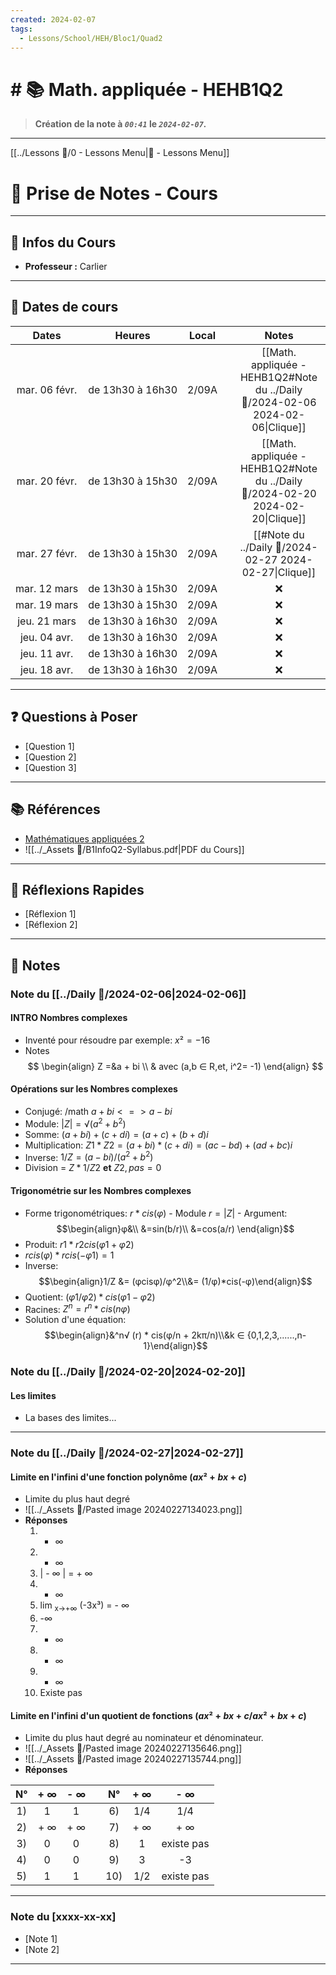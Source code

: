 ```yaml
---
created: 2024-02-07
tags:
  - Lessons/School/HEH/Bloc1/Quad2
---
```


# # 📚  Math. appliquée - HEHB1Q2
> **Création de la note à *`00:41`* le *`2024-02-07`.***
---
[[../Lessons 🏫/0 - Lessons Menu|🏫 - Lessons Menu]]

# 📝 Prise de Notes - Cours

---

## 👋 Infos du Cours
- **Professeur :** Carlier

---

## 📅 Dates de cours

|     Dates     |      Heures      | Local |     |                                      Notes                                      |
| :-----------: | :--------------: | :---: | --- | :-----------------------------------------------------------------------------: |
| mar. 06 févr. | de 13h30 à 16h30 | 2/09A |     | [[Math. appliquée - HEHB1Q2#Note du ../Daily 📆/2024-02-06 2024-02-06\|Clique]] |
| mar. 20 févr. | de 13h30 à 15h30 | 2/09A |     | [[Math. appliquée - HEHB1Q2#Note du ../Daily 📆/2024-02-20 2024-02-20\|Clique]] |
| mar. 27 févr. | de 13h30 à 15h30 | 2/09A |     |             [[#Note du ../Daily 📆/2024-02-27 2024-02-27\|Clique]]              |
| mar. 12 mars  | de 13h30 à 15h30 | 2/09A |     |                                        ❌                                        |
| mar. 19 mars  | de 13h30 à 15h30 | 2/09A |     |                                        ❌                                        |
| jeu. 21 mars  | de 13h30 à 16h30 | 2/09A |     |                                        ❌                                        |
| jeu. 04 avr.  | de 13h30 à 16h30 | 2/09A |     |                                        ❌                                        |
| jeu. 11 avr.  | de 13h30 à 16h30 | 2/09A |     |                                        ❌                                        |
| jeu. 18 avr.  | de 13h30 à 16h30 | 2/09A |     |                                        ❌                                        |

---

## ❓ Questions à Poser

- [Question 1]
- [Question 2]
- [Question 3]

---

## 📚 Références

- [Mathématiques appliquées 2](https://ecampus.heh.be/course/view.php?id=3003)
- ![[../_Assets 💼/B1InfoQ2-Syllabus.pdf|PDF du Cours]]

---

## 🤔 Réflexions Rapides

- [Réflexion 1]
- [Réflexion 2]

---
## 📑 Notes

### Note du [[../Daily 📆/2024-02-06|2024-02-06]]
#### INTRO Nombres complexes
- Inventé pour résoudre par exemple: $x² = -16$
- Notes 
	  $$
	  \begin{align}
	  Z =&a + bi  \\
	  & avec  (a,b ∈ R,et,  i^2= -1)
	  \end{align}
	  $$

#### Opérations sur les Nombres complexes
- Conjugé:  /math
	$a+bi <=> a-bi$
- Module: $|Z| = √(a^2+b^2)$
- Somme: $(a+bi) + (c+di) = (a+c) + (b+d)i$
- Multiplication: $Z1 * Z2 = (a+bi) * (c+di) = (ac-bd) + (ad+bc)i$
- Inverse: $1/Z= (a-bi)/(a^2+b^2)$
- Division = $Z * 1/Z2$  **et**  $Z2, pas= 0$

#### Trigonométrie sur les Nombres complexes
- Forme trigonométriques: $r*cis(φ)$
	  - Module $r= |Z|$
	  - Argument: $$\begin{align}φ&\\ &=sin(b/r)\\ &=cos(a/r) \end{align}$$
- Produit: $r1*r2cis(φ1+φ2)$
- $rcis(φ) * rcis(-φ1) = 1$
- Inverse: $$\begin{align}1/Z &= (φcisφ)/φ^2\\&= (1/φ)*cis(-φ)\end{align}$$
- Quotient: $(φ1/φ2)*cis(φ1-φ2)$
- Racines: $Z^n=r^n*cis(nφ)$
- Solution d'une équation:$$\begin{align}&^n√ (r) * cis(φ/n + 2kπ/n)\\&k ∈ {0,1,2,3,......,n-1}\end{align}$$


### Note du [[../Daily 📆/2024-02-20|2024-02-20]]
#### Les limites
- La bases des limites...
---

### Note du [[../Daily 📆/2024-02-27|2024-02-27]]
#### Limite en l'infini d'une fonction polynôme ($ax²+bx+c$)
- Limite du plus haut degré
- ![[../_Assets 💼/Pasted image 20240227134023.png]]
- **Réponses** 
	1) + ∞
	2) + ∞
	3) | - ∞ | = + ∞
	4) - ∞
	5) lim <sub>x->+∞</sub> (-3x³) = - ∞
	6) -∞
	7) + ∞
	8) + ∞
	9) - ∞
	10) Existe pas
#### Limite en l'infini d'un quotient de fonctions ($ax²+bx+c/ax²+bx+c$)
- Limite du plus haut degré au nominateur et dénominateur.
- ![[../_Assets 💼/Pasted image 20240227135646.png]]
- ![[../_Assets 💼/Pasted image 20240227135744.png]]
- **Réponses** 

| N°  | + ∞ | - ∞ |     | N°  | + ∞ |    - ∞     |
| :-: | :-: | :-: | :-: | :-: | :-: | :--------: |
| 1)  |  1  |  1  |     | 6)  | 1/4 |    1/4     |
| 2)  | + ∞ | + ∞ |     | 7)  | + ∞ |    + ∞     |
| 3)  |  0  |  0  |     | 8)  |  1  | existe pas |
| 4)  |  0  |  0  |     | 9)  |  3  |     -3     |
| 5)  |  1  |  1  |     | 10) | 1/2 | existe pas |






---

### Note du [xxxx-xx-xx]
- [Note 1]
- [Note 2]

---



